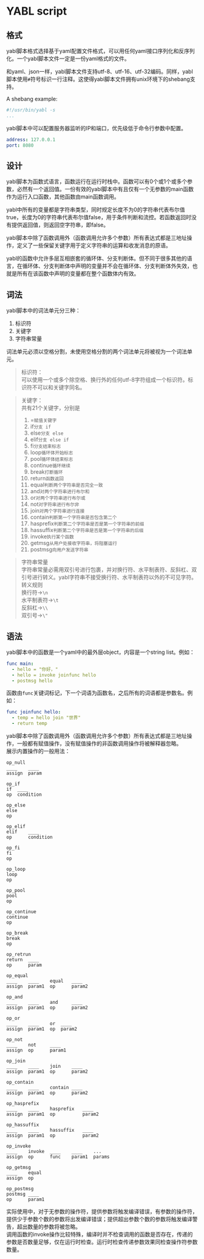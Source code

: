 # YABL script
## 格式
yabl脚本格式选择基于yaml配置文件格式，可以用任何yaml接口序列化和反序列化。一个yabl脚本文件一定是一份yaml格式的文件。  
  
和yaml、json一样，yabl脚本文件支持utf-8、utf-16、utf-32编码。同样，yabl脚本使用`#`符号标识一行注释。这使得yabl脚本文件拥有unix环境下的shebang支持。  
  
A shebang example:
```yaml
#!/usr/bin/yabl -s
...
```

yabl脚本中可以配置服务器监听的IP和端口，优先级低于命令行参数中配置。
```yaml
address: 127.0.0.1
port: 8080
```
## 设计
yabl脚本为函数式语言，函数运行在运行时栈中。函数可以有0个或1个或多个参数，必然有一个返回值。一份有效的yabl脚本中有且仅有一个无参数的main函数作为运行入口函数，其他函数由main函数调用。  

yabl中所有的变量都是字符串类型，同时规定长度不为0的字符串代表布尔值true，长度为0的字符串代表布尔值false，用于条件判断和流控。若函数返回时没有提供返回值，则返回空字符串，即false。

yabl脚本中除了函数调用外（函数调用允许多个参数）所有表达式都是三地址操作，定义了一些保留关键字用于定义字符串的运算和收发消息的原语。  

yabl的函数中允许多层互相嵌套的循环体、分支判断体。但不同于很多其他的语言，在循环体、分支判断体中声明的变量并不会在循环体、分支判断体外失效，也就是所有在该函数中声明的变量都在整个函数体内有效。
## 词法
yabl脚本中的词法单元分三种：
1. 标识符
2. 关键字
3. 字符串常量  

词法单元必须以空格分割，未使用空格分割的两个词法单元将被视为一个词法单元。
>标识符：  
>可以使用一个或多个除空格、换行外的任何utf-8字符组成一个标识符。标识符不可以和关键字同名。

>关键字：  
>共有21个关键字，分别是  
>1. =`赋值关键字`
>2. if`分支 if`
>3. else`分支 else`
>4. elif`分支 else if`
>5. fi`分支结束标志`
>6. loop`循环体开始标志`
>7. pool`循环体结束标志`
>8. continue`循环继续`
>9. break`打断循环`
>10. return`函数返回`
>11. equal`判断两个字符串是否完全一致`
>12. and`对两个字符串进行布尔和`
>13. or`对两个字符串进行布尔或`
>14. not`对字符串进行布尔非`
>15. join`对两个字符串进行连接`
>16. contain`判断第一个字符串是否包含第二个`
>17. hasprefix`判断第二个字符串是否是第一个字符串的前缀`
>18. hassuffix`判断第二个字符串是否是第一个字符串的后缀`
>19. invoke`执行某个函数`
>20. getmsg`从用户处接收字符串，将阻塞运行`
>21. postmsg`向用户发送字符串`

>字符串常量  
>字符串常量必需用双引号进行包裹，并对换行符、水平制表符、反斜杠、双引号进行转义。yabl字符串不接受换行符、水平制表符以外的不可见字符。  
>转义规则  
>换行符->`\n`  
>水平制表符->`\t`  
>反斜杠->`\\`  
>双引号->`\"`  
## 语法
yabl脚本中的函数是一个yaml中的最外层object，内容是一个string list。例如：
```yaml
func main:
  - hello = "你好，"
  - hello = invoke joinfunc hello
  - postmsg hello
```
函数由`func`关键词标记，下一个词语为函数名，之后所有的词语都是参数名。例如：
```yaml
func joinfunc hello:
  - temp = hello join "世界"
  - return temp
```

yabl脚本中除了函数调用外（函数调用允许多个参数）所有表达式都是三地址操作，一般都有赋值操作，没有赋值操作的非函数调用操作将被解释器忽略。  
展示内置操作的一般用法：  
```
op_null
____	____
assign	param

op_if
if	____
op	condition

op_else
else
op

op_elif
elif	____
op		condition

op_fi
fi
op

op_loop
loop
op

op_pool
pool
op

op_continue
continue
op

op_break
break
op

op_retrun
return	____
op		param

op_equal
____	____	equal	____
assign	param1	op		param2

op_and
____	____	and		____
assign	param1	op		param2

op_or
____	____	or	____
assign	param1	op	param2

op_not
____	not		____
assign	op		param1

op_join
____	____	join	____
assign	param1	op		param2

op_contain
____	____	contain	____
assign	param1	op		param2

op_hasprefix
____	____	hasprefix	____
assign	param1	op			param2

op_hassuffix
____	____	hassuffix	____
assign	param1	op			param2

op_invoke
____	invoke	____	____	...
assign	op		func	param1	params

op_getmsg
____	equal
assign	op

op_postmsg
postmsg	____
op		param1
```
实际使用中，对于无参数的操作符，提供参数将触发编译错误，有参数的操作符，提供少于参数个数的参数将出发编译错误；提供超出参数个数的参数将触发编译警告，超出数量的参数将被忽略。  
调用函数的invoke操作比较特殊，编译时并不检查调用的函数是否存在，传递的参数是否数量足够，仅在运行时检查。运行时检查传递参数效果同检查操作符参数数量。
